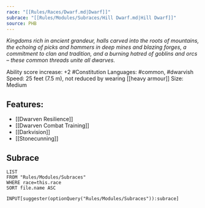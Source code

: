 ```yaml
---
race: "[[Rules/Races/Dwarf.md|Dwarf]]"
subrace: "[[Rules/Modules/Subraces/Hill Dwarf.md|Hill Dwarf]]"
source: PHB
---
```

_Kingdoms rich in ancient grandeur, halls carved into the roots of mountains, the echoing of picks and hammers in deep mines and blazing forges, a commitment to clan and tradition, and a burning hatred of goblins and orcs – these common threads unite all dwarves._

Ability score increase: +2 #Constitution
Languages: #common, #dwarvish
Speed: 25 feet (7.5 m), not reduced by wearing [[heavy armour]]
Size: Medium

## Features:
- [[Dwarven Resilience]]
- [[Dwarven Combat Training]]
- [[Darkvision]]
- [[Stonecunning]]
## Subrace
```dataview
LIST
FROM "Rules/Modules/Subraces"
WHERE race=this.race
SORT file.name ASC
```

```meta-bind
INPUT[suggester(optionQuery("Rules/Modules/Subraces")):subrace]
```


